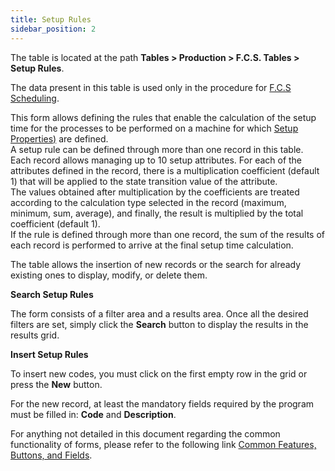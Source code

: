 ```yaml
---
title: Setup Rules
sidebar_position: 2
---
```


The table is located at the path **Tables > Production > F.C.S. Tables > Setup Rules**.

The data present in this table is used only in the procedure for [F.C.S Scheduling](/docs/planning/ms-master-scheduling/fcs-scheduling).

This form allows defining the rules that enable the calculation of the setup time for the processes to be performed on a machine for which [Setup Properties)](/docs/configurations/tables/production/fcs-tables/setup-property) are defined.       
A setup rule can be defined through more than one record in this table. Each record allows managing up to 10 setup attributes. For each of the attributes defined in the record, there is a multiplication coefficient (default 1) that will be applied to the state transition value of the attribute.         
The values obtained after multiplication by the coefficients are treated according to the calculation type selected in the record (maximum, minimum, sum, average), and finally, the result is multiplied by the total coefficient (default 1).      
If the rule is defined through more than one record, the sum of the results of each record is performed to arrive at the final setup time calculation.

The table allows the insertion of new records or the search for already existing ones to display, modify, or delete them.

**Search Setup Rules**

The form consists of a filter area and a results area. Once all the desired filters are set, simply click the **Search** button to display the results in the results grid.

**Insert Setup Rules**

To insert new codes, you must click on the first empty row in the grid or press the **New** button.

For the new record, at least the mandatory fields required by the program must be filled in: **Code** and **Description**.

For anything not detailed in this document regarding the common functionality of forms, please refer to the following link [Common Features, Buttons, and Fields](/docs/guide/common).